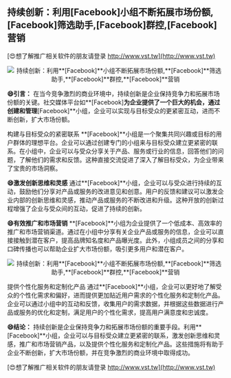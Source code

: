 ## **持续创新：利用**[Facebook]**小组不断拓展市场份额,**[Facebook]**筛选助手,**[Facebook]**群控,**[Facebook]**营销**

[😍想了解推广相关软件的朋友请登录 http://www.vst.tw](http://www.vst.tw)

 <center><img src="https://vst.tw/MP4/tuiguang/png/4.png" alt="持续创新：利用**[Facebook]**小组不断拓展市场份额,**[Facebook]**筛选助手,**[Facebook]**群控,**[Facebook]**营销"></center>

**😄引言：**
在当今竞争激烈的商业环境中，持续创新是企业保持竞争力和拓展市场份额的关键。社交媒体平台如**[Facebook]**为企业提供了一个巨大的机会，通过创建和管理**[Facebook]**小组，企业可以实现与目标受众的更紧密互动，进而不断创新，扩大市场份额。

构建与目标受众的紧密联系
**[Facebook]**小组是一个聚集共同兴趣或目标的用户群体的理想平台。企业可以通过创建专门的小组来与目标受众建立更紧密的联系。在小组中，企业可以与受众分享关于产品、服务或行业的信息，回答他们的问题，了解他们的需求和反馈。这种直接交流促进了深入了解目标受众，为企业带来了宝贵的市场洞察。

**😄激发创新思维和灵感**
通过**[Facebook]**小组，企业可以与受众进行持续的互动，鼓励他们分享对产品或服务的改进意见和创意。用户的反馈和建议可以激发企业内部的创新思维和灵感，推动产品或服务的不断改进和升级。这种开放的创新过程增强了企业与受众间的互动，促进了持续的创新。

**😄有效推广和市场营销**
**[Facebook]**小组为企业提供了一个低成本、高效率的推广和市场营销渠道。通过在小组中分享有关企业产品或服务的信息，企业可以直接接触到潜在客户，提高品牌知名度和产品曝光度。此外，小组成员之间的分享和口碑传播也可以帮助企业扩大市场份额，吸引更多用户和潜在客户。

 <center><img src="https://vst.tw/MP4/tuiguang/png/1.png" alt="持续创新：利用**[Facebook]**小组不断拓展市场份额,**[Facebook]**筛选助手,**[Facebook]**群控,**[Facebook]**营销"></center>

提供个性化服务和定制化产品
通过**[Facebook]**小组，企业可以更好地了解受众的个性化需求和偏好，进而提供更加贴近用户需求的个性化服务和定制化产品。企业可以通过小组中的互动和反馈，收集用户的需求数据，并根据这些数据进行产品或服务的优化和定制，满足用户的个性化需求，提高用户满意度和忠诚度。

**😄结论：**
持续创新是企业保持竞争力和拓展市场份额的重要手段。利用**[Facebook]**小组，企业可以与目标受众建立更紧密的联系，激发创新思维和灵感，推广和市场营销产品，以及提供个性化服务和定制化产品。这些措施将有助于企业不断创新，扩大市场份额，并在竞争激烈的商业环境中取得成功。

[😍想了解推广相关软件的朋友请登录 http://www.vst.tw](http://www.vst.tw)




